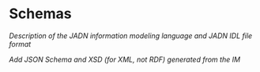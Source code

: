 # Schemas

*Description of the JADN information modeling language and JADN IDL file format*

*Add JSON Schema and XSD (for XML, not RDF) generated from the IM*